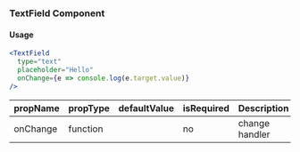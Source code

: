 ### TextField Component

#### Usage
```jsx
<TextField
  type="text"
  placeholder="Hello"
  onChange={e => console.log(e.target.value)}
/>
```

| propName | propType | defaultValue | isRequired | Description    |
| -------- | -------- | ------------ | ---------- | -------------- |
| onChange | function |              | no         | change handler |
